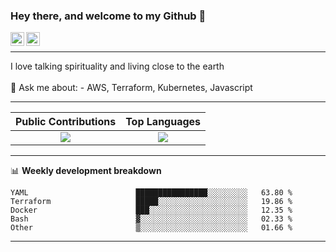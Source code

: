 ### Hey there, and welcome to my Github 👋

<a href="https://www.linkedin.com/in/ibrahiem-mohammad/" target="_blank">
  <img align="left" alt="Ibrahiem's LinkdeIn" width="22px" src="https://cdn.worldvectorlogo.com/logos/linkedin-icon-2.svg"/>
</a>
<a href="https://imohammd.netlify.app/" target="_blank">
  <img align="left" alt="Ibrahiem's Website" width="22px" src="https://cdn.worldvectorlogo.com/logos/netlify.svg"/>
</a>
<br>
<hr>
I love talking spirituality and living close to the earth
<br>
<br>
💬 Ask me about: 
- AWS, Terraform, Kubernetes, Javascript

-------

Public Contributions             |  Top Languages
:-------------------------:|:-------------------------:
![](https://github-readme-stats.vercel.app/api?username=ibrahiem96&show_icons=true&count_private=true&bg_color=30,e96443,904e95&title_color=fff&text_color=fff)  |  ![](https://github-readme-stats.vercel.app/api/top-langs/?username=ibrahiem96&layout=compact&bg_color=30,e96443,904e95&title_color=fff&text_color=fff&hide=html,css)

-------
📊 **Weekly development breakdown**
<!--START_SECTION:waka-->

```text
YAML                        ████████████████░░░░░░░░░   63.80 %
Terraform                   █████░░░░░░░░░░░░░░░░░░░░   19.86 %
Docker                      ███░░░░░░░░░░░░░░░░░░░░░░   12.35 %
Bash                        ▓░░░░░░░░░░░░░░░░░░░░░░░░   02.33 %
Other                       ▒░░░░░░░░░░░░░░░░░░░░░░░░   01.66 %
```

<!--END_SECTION:waka-->
-------
